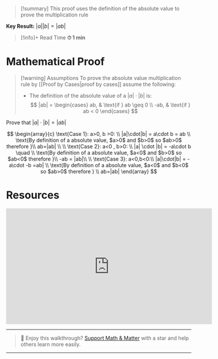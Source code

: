 

> [!summary]
>This proof uses the definition of the absolute value to prove the multiplication rule
> 
**Key Result:**
$|a||b| =|ab|$

>[!info]+ Read Time
**⏱ 1 min**

# Mathematical Proof
> [!warning] Assumptions
To prove the absolute value multiplication rule by [[Proof by Cases|proof by cases]] assume the following:
> - The definition of the absolute value of a $|a|\cdot|b|$ is:
> $$
 |ab| =
 \begin{cases}
 ab, & \text{if } ab \geq 0 \\
 -ab, & \text{if } ab < 0
 \end{cases}
 $$

Prove that $|a|\cdot |b|=|ab|$

 $$
\begin{array}{c}
\text{Case 1}: a>0, b >0: \\
|a|\cdot|b| = a\cdot b = ab \\
\text{By definition of a absolute value, $a>0$ and $b>0$ so $ab>0$ therefore }\\
ab=|ab| \\
 \\
\text{Case 2}: a<0 , b>0: \\
|a| \cdot |b| = -a\cdot b \quad  \\
\text{By definition of a absolute value, $a<0$ and $b>0$ so $ab<0$ therefore }\\
-ab = |ab|\\ \\
\text{Case 3}: a<0,b<0:\\
|a|\cdot|b| = -a\cdot -b =ab| \\
\text{By definition of a absolute value, $a<0$ and $b<0$ so $ab>0$ therefore } \\
ab=|ab|
\end{array}
$$

# Resources
<iframe width="560" height="315" src="https://www.youtube.com/embed/pmT4aAtwpfY?si=aZwOwJHZjQZYLCTk" title="YouTube video player" frameborder="0" allow="accelerometer; autoplay; clipboard-write; encrypted-media; gyroscope; picture-in-picture; web-share" referrerpolicy="strict-origin-when-cross-origin" allowfullscreen></iframe>


---

> 🧠 Enjoy this walkthrough? [Support Math & Matter](https://github.com/rajeevphysics/Obsidian-MathMatter) with a star and help others learn more easily.

---
